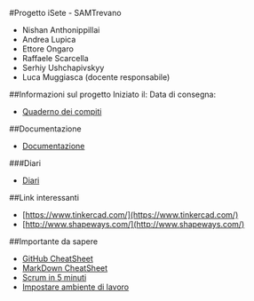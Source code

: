 #Progetto iSete - SAMTrevano
- Nishan Anthonippillai
- Andrea Lupica
- Ettore Ongaro
- Raffaele Scarcella
- Serhiy Ushchapivskyy
- Luca Muggiasca (docente responsabile)

##Informazioni sul progetto
Iniziato il:
Data di consegna:
- [Quaderno dei compiti](Documentazione/0_qdc_p3_iSete.md)

##Documentazione
  - [Documentazione](Documentazione/0_Documentazione.md)

###Diari
  - [Diari](Documentazione/Diari/)

##Link interessanti
  - [https://www.tinkercad.com/](https://www.tinkercad.com/)
  - [http://www.shapeways.com/](http://www.shapeways.com/)


##Importante da sapere
- [GitHub CheatSheet](Guide/github-cheatsheet.pdf)
- [MarkDown CheatSheet](Guide/markdownCheatSheet.md)
- [Scrum in 5 minuti](Guide/Scrum_in_5_min.pdf)
- [Impostare ambiente di lavoro](Guide/ImpostareAmbienteLavoro.md)
